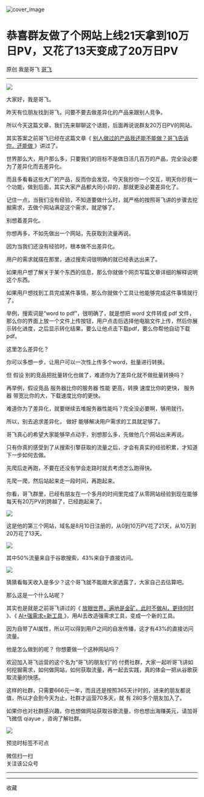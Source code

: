 ![cover_image](https://mmbiz.qpic.cn/sz_mmbiz_jpg/LBrX00GQeicvUsNqJIe6KVbKia54n6aSvIWWvfECyHkiagibJyBdZ0TwcoCkaFSedHBMqRicr8icR6Cbav2TRVe7wLoQ/0?wx_fmt=jpeg)

#  恭喜群友做了个网站上线21天拿到10万日PV，又花了13天变成了20万日PV

原创  我是哥飞  [ 哥飞 ](javascript:void\(0\);)

__ _ _ _ _

![](https://mmbiz.qpic.cn/sz_mmbiz_jpg/LBrX00GQeicvUsNqJIe6KVbKia54n6aSvIicV2Gb6Uv4XZb7MQlu1uP6wGCjiaRnpvhQgdf9EibTv3C7WFAaehd1Ddw/640?wx_fmt=jpeg)

大家好，我是哥飞。  

昨天有位朋友找到哥飞，问要不要去做差异化的产品来跟别人竞争。

所以今天这篇文章，我们先来聊聊这个话题，后面再说说群友20万日PV的网站。  

其实答案之前哥飞已经在这篇文章《 [ 别人做过的产品我还能不能做？哥飞告诉你，还能做
](http://mp.weixin.qq.com/s?__biz=MjM5OTIzMzYyMA==&mid=2650080128&idx=1&sn=1e3008e113c5e1a537057f361a0aa017&chksm=bf3f32bb8848bbad590c3a20757db7330f3136bf825d64a2a7cd915b8503a8a681b24c02200c&scene=21#wechat_redirect)
》讲过了。

世界那么大，用户那么多，只要我们的目标不是做日活几百万的产品，完全没必要为了差异化而去差异化。  

而且多看看这些大厂的产品，反而你会发现，今天我抄你一个交互，明天你抄我一个功能，做到后面，其实大家产品都大同小异的，那就更没必要差异化了。

记住一点，当我们没有经验，不知道要做什么时，就严格的按照哥飞讲的步骤去挖掘需求，去做个网站满足这个需求，就足够了。  

别想着差异化。

你想再多，不如先做出一个网站，先获取到流量再说。

因为当我们还没有经验时，根本做不出差异化。

用户的需求就摆在那里，通过搜索词很明确的就已经表达出来了。

如果用户想了解关于某个东西的信息，那么你就做个网页写篇文章详细的解释说明这个东西。  

如果用户想找到工具完成某件事情，那么你就做个工具让他能够完成这件事情就行了。

举例，搜索词是“word to pdf”，很明确了，就是想把 word 文件转成 pdf
文件，那么你的界面上放一个文件上传按钮，用户点击后选择他电脑文件上传，然后你展示转化进度，之后显示转化结果，要么让他点击下载pdf，要么你帮他自动下载pdf。

这里怎么差异化？

你可以多想一步，让用户可以一次性上传多个word，批量进行转换。  

但  假设  别的竞品把批量转化也做了，难道你为了差异化就不做批量转换吗？

再举例，假设竞品  服务器比你的服务器  性能  更高，转换  速度比你的更快，  服务器  带宽比你的大，下载速度比你的更快。

难道你为了差异化，就要继续去堆服务器性能吗？完全没必要啊，够用就行。  

所以，别去追求差异化，  做好  能够解决用户需求的工具就足够了。

哥飞真心的希望大家能够早点动手，别想那么多，先做他几个网站出来再说。  

只有你真的感受到了从搜索引擎获取的流量之后，才会有真实的经验积累，才知道下一步如何去做。

先爬后走再跑，不要在还没有学会走路时就去考虑怎么跑得快。  

先爬一爬，然后站起来走一段时间，再跑起来。

你看，哥飞群里，已经有朋友在一个多月的时间里完成了从零网站经验到现在能够每天有20万PV的跨越了，已经跑起来了。

![](https://mmbiz.qpic.cn/sz_mmbiz_png/LBrX00GQeicvUsNqJIe6KVbKia54n6aSvIN95zbXhW4ZMiap11e67e4hDhmq1b6swy8SoDJZ6EaWeDB8k3FBRHCzg/640?wx_fmt=png)

这是他的第三个网站，域名是8月10日注册的，从0到10万PV花了21天，从10万到20万花了13天。

![](https://mmbiz.qpic.cn/sz_mmbiz_png/LBrX00GQeicvUsNqJIe6KVbKia54n6aSvIEb1rkuibP69e4fj6t4wNPbDzq99icp1XpDzq2iaibSIDG9P1ZRXvQibMYfQ/640?wx_fmt=png)

其中50%流量来自于谷歌搜索，43%来自于直接访问。  

![](https://mmbiz.qpic.cn/sz_mmbiz_png/LBrX00GQeicvUsNqJIe6KVbKia54n6aSvISnKgZDgiaFjD5DFwkhF83kqnXYlSVmhmI6iaiaD9GKG7YR7BAWFryRJog/640?wx_fmt=png)

猜猜看每天收入是多少？这个哥飞就不能跟大家透露了，大家自己去估算吧。  

那么这是一个什么站呢？  

其实也是就是之前哥飞讲过的《 [ 放眼世界，遍地是金矿，此时不做AI，更待何时
](http://mp.weixin.qq.com/s?__biz=MjM5OTIzMzYyMA==&mid=2650080005&idx=1&sn=e93eaaf158008edc0ee998d6f7171df1&chksm=bf3f323e8848bb284941af8dce5090e447332e435379dd1a476dd63446534b20e4ac865de505&scene=21#wechat_redirect)
》、《 [ AI+强需求=新工具
](http://mp.weixin.qq.com/s?__biz=MjM5OTIzMzYyMA==&mid=2650080011&idx=1&sn=cda099ed4823cd3125831c2cd8effba6&chksm=bf3f32308848bb263e8d5f2e8a48c606e71af1e686eaf0fb1c230a55e2853b5d5676e810a4d8&scene=21#wechat_redirect)
》，用AI去改造强需求工具，变成一个新的工具。

因为自带了AI属性，所以可以得到用户之间的自发传播，这才有43%的直接访问流量。

他是怎么做到的呢？  你想要做一个这种网站吗？

欢迎加入哥飞运营的这个名为“哥飞的朋友们”的
付费社群，大家一起听哥飞讲如何挖掘需求，如何做网站，如何获取流量，再一起去实践，真的体会一把从谷歌获取流量的快感。

这样的社群，只需要666元一年，而且还是按照365天计时的，进来的朋友都说值，所以才会到今天为止，社群才运营70多天，就  有  280多个朋友加入了。  

如果你也对社群感兴趣，你也想做网站获取谷歌流量，你也想出海赚美元，请加哥飞微信 qiayue ，咨询了解社群。  

![](https://mmbiz.qpic.cn/sz_mmbiz_png/LBrX00GQeicsG8Pro6O9Hu75bIIiafZVPs3qlYeaNNJ1BpqNplEGgibL5m1bcq8a1N1rzoI5lia8aJjtHfgiaAADJJQ/640?wx_fmt=png)

预览时标签不可点

微信扫一扫  
关注该公众号





****



****



  收藏

